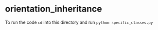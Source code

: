 # orientation_inheritance

To run the code `cd` into this directory and run `python specific_classes.py`
